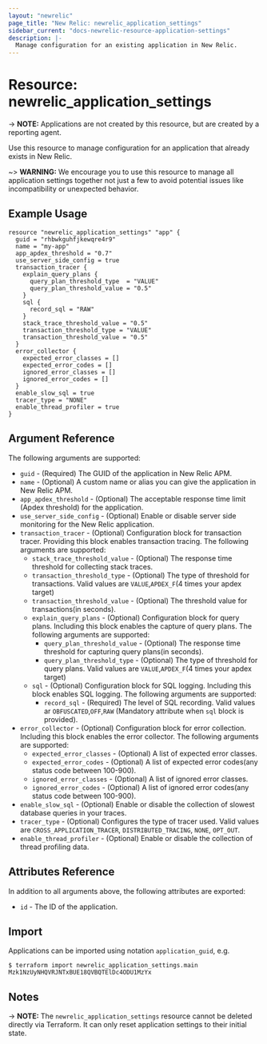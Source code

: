 ```yaml
---
layout: "newrelic"
page_title: "New Relic: newrelic_application_settings"
sidebar_current: "docs-newrelic-resource-application-settings"
description: |-
  Manage configuration for an existing application in New Relic.
---
```


# Resource: newrelic_application_settings

-> **NOTE:** Applications are not created by this resource, but are created by
a reporting agent.

Use this resource to manage configuration for an application that already
exists in New Relic.

~> **WARNING:** We encourage you to  use this resource to manage all application settings together not just a few to avoid potential issues like incompatibility or unexpected behavior.

## Example Usage

```hcl
resource "newrelic_application_settings" "app" {
  guid = "rhbwkguhfjkewqre4r9"
  name = "my-app"
  app_apdex_threshold = "0.7"
  use_server_side_config = true
  transaction_tracer {
    explain_query_plans {
      query_plan_threshold_type  = "VALUE"
      query_plan_threshold_value = "0.5"
    }
    sql {
      record_sql = "RAW"
    }
    stack_trace_threshold_value = "0.5"
    transaction_threshold_type = "VALUE"
    transaction_threshold_value = "0.5"
  }
  error_collector {
    expected_error_classes = []
    expected_error_codes = []
    ignored_error_classes = []
    ignored_error_codes = []
  }
  enable_slow_sql = true
  tracer_type = "NONE"
  enable_thread_profiler = true
}
```
## Argument Reference

The following arguments are supported:

* `guid` - (Required) The GUID of the application in New Relic APM.
* `name` - (Optional) A custom name or alias you can give the application in New Relic APM.
* `app_apdex_threshold` - (Optional) The acceptable response time limit (Apdex threshold) for the application.
* `use_server_side_config` - (Optional) Enable or disable server side monitoring for the New Relic application.
* `transaction_tracer` - (Optional) Configuration block for transaction tracer. Providing this block enables transaction tracing. The following arguments are supported:
  * `stack_trace_threshold_value` - (Optional) The response time threshold for collecting stack traces.
  * `transaction_threshold_type` - (Optional) The type of threshold for transactions. Valid values are `VALUE`,`APDEX_F`(4 times your apdex target)
  * `transaction_threshold_value` - (Optional) The threshold value for transactions(in seconds).
  * `explain_query_plans` - (Optional) Configuration block for query plans. Including this block enables the capture of query plans. The following arguments are supported:
    * `query_plan_threshold_value` - (Optional) The response time threshold for capturing query plans(in seconds).
    * `query_plan_threshold_type` - (Optional) The type of threshold for query plans. Valid values are `VALUE`,`APDEX_F`(4 times your apdex target)
  * `sql` - (Optional) Configuration block for SQL logging.  Including this block enables SQL logging. The following arguments are supported:
    * `record_sql` - (Required) The level of SQL recording. Valid values ar `OBFUSCATED`,`OFF`,`RAW` (Mandatory attribute when `sql` block is provided).
* `error_collector` - (Optional) Configuration block for error collection. Including this block enables the error collector. The following arguments are supported:
  * `expected_error_classes` - (Optional) A list of expected error classes.
  * `expected_error_codes` - (Optional) A list of expected error codes(any status code between 100-900).
  * `ignored_error_classes` - (Optional) A list of ignored error classes.
  * `ignored_error_codes` - (Optional) A list of ignored error codes(any status code between 100-900).
* `enable_slow_sql` - (Optional) Enable or disable the collection of slowest database queries in your traces.
* `tracer_type` - (Optional) Configures the type of tracer used. Valid values are `CROSS_APPLICATION_TRACER`, `DISTRIBUTED_TRACING`, `NONE`, `OPT_OUT`.
* `enable_thread_profiler` - (Optional) Enable or disable the collection of thread profiling data.

## Attributes Reference

In addition to all arguments above, the following attributes are exported:

* `id` - The ID of the application.

## Import

Applications can be imported using notation `application_guid`, e.g.

```
$ terraform import newrelic_application_settings.main Mzk1NzUyNHQVRJNTxBUE18QVBQTElDc4ODU1MzYx
```

## Notes

-> **NOTE:** The `newrelic_application_settings` resource cannot be deleted directly via Terraform. It can only reset application settings to their initial state.
